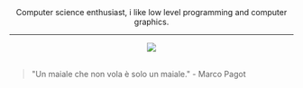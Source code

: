 <div align="center">
Computer science enthusiast, i like low level programming and computer graphics.
</div>

-----------

<div align="center">
  <img src="https://i.giphy.com/fAifEytbybO75MsvZP.webp">
</div>

<br>

> "Un maiale che non vola è solo un maiale." - Marco Pagot
